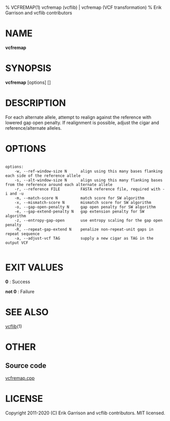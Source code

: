 % VCFREMAP(1) vcfremap (vcflib) | vcfremap (VCF transformation)
% Erik Garrison and vcflib contributors

# NAME

**vcfremap**

# SYNOPSIS

**vcfremap** [options] [<vcf file>]

# DESCRIPTION

For each alternate allele, attempt to realign against the reference with lowered gap open penalty. If realignment is possible, adjust the cigar and reference/alternate alleles.



# OPTIONS

```

options:
    -w, --ref-window-size N      align using this many bases flanking each side of the reference allele
    -s, --alt-window-size N      align using this many flanking bases from the reference around each alternate allele
    -r, --reference FILE         FASTA reference file, required with -i and -u
    -m, --match-score N          match score for SW algorithm
    -x, --mismatch-score N       mismatch score for SW algorithm
    -o, --gap-open-penalty N     gap open penalty for SW algorithm
    -e, --gap-extend-penalty N   gap extension penalty for SW algorithm
    -z, --entropy-gap-open       use entropy scaling for the gap open penalty
    -R, --repeat-gap-extend N    penalize non-repeat-unit gaps in repeat sequence
    -a, --adjust-vcf TAG         supply a new cigar as TAG in the output VCF


```





# EXIT VALUES

**0**
: Success

**not 0**
: Failure

# SEE ALSO



[vcflib](./vcflib.md)(1)



# OTHER

## Source code

[vcfremap.cpp](https://github.com/vcflib/vcflib/blob/master/src/vcfremap.cpp)

# LICENSE

Copyright 2011-2020 (C) Erik Garrison and vcflib contributors. MIT licensed.

<!--
  Created with ./scripts/bin2md.rb scripts/bin2md-template.erb
-->
